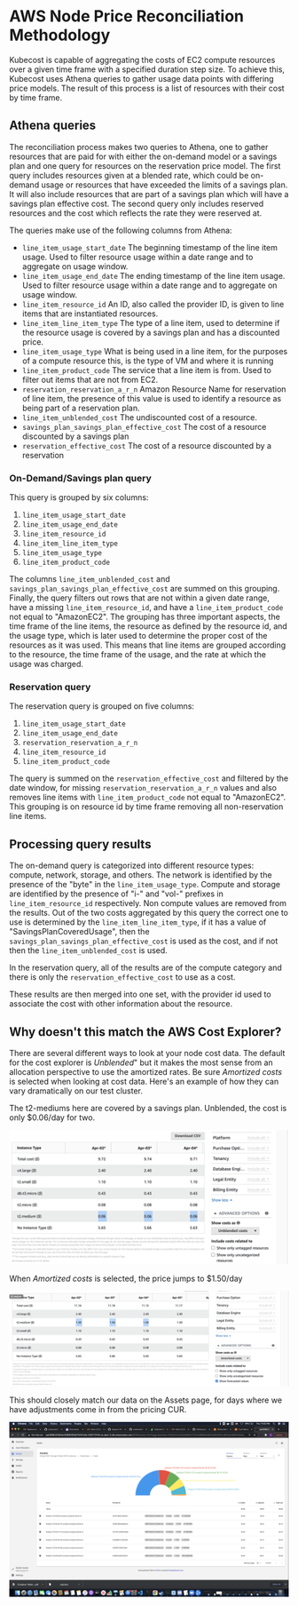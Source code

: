 # AWS Node Price Reconciliation Methodology

Kubecost is capable of aggregating the costs of EC2 compute resources over a given time frame with a specified duration step size. To achieve this, Kubecost uses Athena queries to gather usage data points with differing price models. The result of this process is a list of resources with their cost by time frame.

## Athena queries

The reconciliation process makes two queries to Athena, one to gather resources that are paid for with either the on-demand model or a savings plan and one query for resources on the reservation price model. The first query includes resources given at a blended rate, which could be on-demand usage or resources that have exceeded the limits of a savings plan. It will also include resources that are part of a savings plan which will have a savings plan effective cost. The second query only includes reserved resources and the cost which reflects the rate they were reserved at.

The queries make use of the following columns from Athena:

* `line_item_usage_start_date` The beginning timestamp of the line item usage. Used to filter resource usage within a date range and to aggregate on usage window.
* `line_item_usage_end_date` The ending timestamp of the line item usage. Used to filter resource usage within a date range and to aggregate on usage window.
* `line_item_resource_id` An ID, also called the provider ID, is given to line items that are instantiated resources.
* `line_item_line_item_type` The type of a line item, used to determine if the resource usage is covered by a savings plan and has a discounted price.
* `line_item_usage_type` What is being used in a line item, for the purposes of a compute resource this, is the type of VM and where it is running
* `line_item_product_code` The service that a line item is from. Used to filter out items that are not from EC2.
* `reservation_reservation_a_r_n` Amazon Resource Name for reservation of line item, the presence of this value is used to identify a resource as being part of a reservation plan.
* `line_item_unblended_cost` The undiscounted cost of a resource.
* `savings_plan_savings_plan_effective_cost` The cost of a resource discounted by a savings plan
* `reservation_effective_cost` The cost of a resource discounted by a reservation

### On-Demand/Savings plan query

This query is grouped by six columns:

1. `line_item_usage_start_date`
2. `line_item_usage_end_date`
3. `line_item_resource_id`
4. `line_item_line_item_type`
5. `line_item_usage_type`
6. `line_item_product_code`

The columns `line_item_unblended_cost` and `savings_plan_savings_plan_effective_cost` are summed on this grouping. Finally, the query filters out rows that are not within a given date range, have a missing `line_item_resource_id`, and have a `line_item_product_code` not equal to "AmazonEC2". The grouping has three important aspects, the time frame of the line items, the resource as defined by the resource id, and the usage type, which is later used to determine the proper cost of the resources as it was used. This means that line items are grouped according to the resource, the time frame of the usage, and the rate at which the usage was charged.

### Reservation query

The reservation query is grouped on five columns:

1. `line_item_usage_start_date`
2. `line_item_usage_end_date`
3. `reservation_reservation_a_r_n`
4. `line_item_resource_id`
5. `line_item_product_code`

The query is summed on the `reservation_effective_cost` and filtered by the date window, for missing `reservation_reservation_a_r_n` values and also removes line items with `line_item_product_code` not equal to "AmazonEC2". This grouping is on resource id by time frame removing all non-reservation line items.

## Processing query results

The on-demand query is categorized into different resource types: compute, network, storage, and others. The network is identified by the presence of the "byte" in the `line_item_usage_type`. Compute and storage are identified by the presence of "i-" and "vol-" prefixes in `line_item_resource_id` respectively. Non compute values are removed from the results. Out of the two costs aggregated by this query the correct one to use is determined by the `line_item_line_item_type`, if it has a value of "SavingsPlanCoveredUsage", then the `savings_plan_savings_plan_effective_cost` is used as the cost, and if not then the `line_item_unblended_cost` is used.

In the reservation query, all of the results are of the compute category and there is only the `reservation_effective_cost` to use as a cost.

These results are then merged into one set, with the provider id used to associate the cost with other information about the resource.

## Why doesn't this match the AWS Cost Explorer?

There are several different ways to look at your node cost data. The default for the cost explorer is _Unblended_" but it makes the most sense from an allocation perspective to use the amortized rates. Be sure _Amortized costs_ is selected when looking at cost data. Here's an example of how they can vary dramatically on our test cluster.

The t2-mediums here are covered by a savings plan. Unblended, the cost is only $0.06/day for two.

![Unblended node costs](/images/aws-node-price-unblended.png)

When _Amortized costs_ is selected, the price jumps to $1.50/day

![Amortized node costs](/images/aws-node-price-amortized.png)

This should closely match our data on the Assets page, for days where we have adjustments come in from the pricing CUR.

![Kubecost Assets dashboard](/images/aws-node-price-assets.png)
